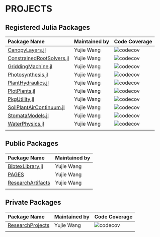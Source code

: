 # PROJECTS




## Registered Julia Packages

| **Package Name**                                                                                      | **Maintained by** | **Code Coverage**                                                                                                |
|:----------------------------------------------------------------------------------|:------------------|:-----------------------------------------------------------------------------------------------------------------|
| [CanopyLayers.jl](https://github.com/Yujie-W/CanopyLayers.jl)                     | Yujie Wang        | ![codecov](https://codecov.io/gh/Yujie-W/CanopyLayers.jl/branch/main/graph/badge.svg?token=SOZ79T30J1)           |
| [ConstrainedRootSolvers.jl](https://github.com/Yujie-W/ConstrainedRootSolvers.jl) | Yujie Wang        | ![codecov](https://codecov.io/gh/Yujie-W/ConstrainedRootSolvers.jl/branch/main/graph/badge.svg?token=QEB22THMGF) |
| [GriddingMachine.jl](https://github.com/CliMA/GriddingMachine.jl)                 | Yujie Wang        | ![codecov](https://codecov.io/gh/CliMA/GriddingMachine.jl/branch/main/graph/badge.svg?token=67AP1WJBM8)          |
| [Photosynthesis.jl](https://github.com/Yujie-W/Photosynthesis.jl)                 | Yujie Wang        | ![codecov](https://codecov.io/gh/Yujie-W/Photosynthesis.jl/branch/main/graph/badge.svg?token=JH20JJELUO)         |
| [PlantHydraulics.jl](https://github.com/Yujie-W/PlantHydraulics.jl)               | Yujie Wang        | ![codecov](https://codecov.io/gh/Yujie-W/PlantHydraulics.jl/branch/main/graph/badge.svg?token=28VXUYDLCN)        |
| [PlotPlants.jl](https://github.com/Yujie-W/PlotPlants.jl)                         | Yujie Wang        | ![codecov](https://codecov.io/gh/Yujie-W/PlotPlants.jl/branch/main/graph/badge.svg?token=F2DOSFI8C4)             |
| [PkgUtility.jl](https://github.com/Yujie-W/PkgUtility.jl)                         | Yujie Wang        | ![codecov](https://codecov.io/gh/Yujie-W/PkgUtility.jl/branch/main/graph/badge.svg?token=SpEb146Dkb)             |
| [SoilPlantAirContinuum.jl](https://github.com/Yujie-W/SoilPlantAirContinuum.jl)   | Yujie Wang        | ![codecov](https://codecov.io/gh/Yujie-W/SoilPlantAirContinuum.jl/branch/main/graph/badge.svg?token=E063LYRWOM)  |
| [StomataModels.jl](https://github.com/Yujie-W/StomataModels.jl)                   | Yujie Wang        | ![codecov](https://codecov.io/gh/Yujie-W/StomataModels.jl/branch/main/graph/badge.svg?token=WQQLE5M34Y)          |
| [WaterPhysics.jl](https://github.com/Yujie-W/WaterPhysics.jl)                     | Yujie Wang        | ![codecov](https://codecov.io/gh/Yujie-W/WaterPhysics.jl/branch/main/graph/badge.svg?token=ASOJ17A5Z4)           |
||||




## Public Packages

| **Package Name**                                                  | **Maintained by** |
|:------------------------------------------------------------------|:------------------|
| [BibtexLibrary.jl](https://github.com/Yujie-W/BibtexLibrary.jl)   | Yujie Wang        |
| [PAGES](https://github.com/Yujie-W/PAGES)                         | Yujie Wang        |
| [ResearchArtifacts](https://github.com/Yujie-W/ResearchArtifacts) | Yujie Wang        |
||||




## Private Packages

| **Package Name**                                                | **Maintained by** | **Code Coverage**                                                                                         |
|:----------------------------------------------------------------|:------------------|:----------------------------------------------------------------------------------------------------------|
| [ResearchProjects](https://github.com/Yujie-W/ResearchProjects) | Yujie Wang        | ![codecov](https://codecov.io/gh/Yujie-W/ResearchProjects/branch/main/graph/badge.svg?token=9C5FX2QLX9) |
||||
